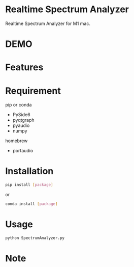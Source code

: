# Realtime Spectrum Analyzer
Realtime Spectrum Analyzer for M1 mac.
 
# DEMO

 
# Features

# Requirement
 pip or conda
* PySide6
* pyqtgraph
* pyaudio
* numpy

homebrew
* portaudio

# Installation
```bash
pip install [package]
```
or
```bash
conda install [package]
```
 
# Usage
```bash
python SpectrumAnalyzer.py
```
 
# Note


